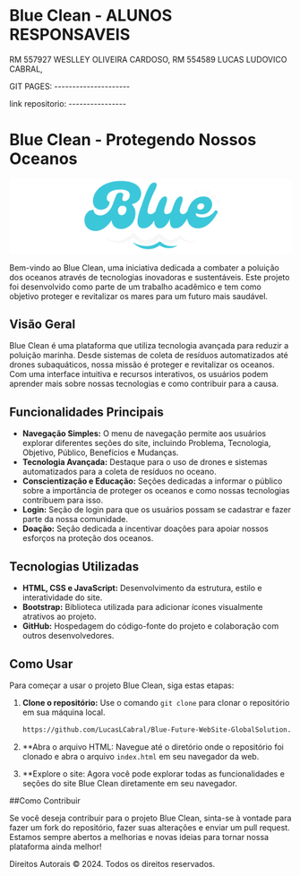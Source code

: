 # Blue Clean - ALUNOS RESPONSAVEIS

RM 557927 WESLLEY OLIVEIRA CARDOSO,
RM 554589 LUCAS LUDOVICO CABRAL,

GIT PAGES: ---------------------

link repositorio: ----------------

# Blue Clean - Protegendo Nossos Oceanos

![Logo Blue Clean](src/assets/blue.png)

Bem-vindo ao Blue Clean, uma iniciativa dedicada a combater a poluição dos oceanos através de tecnologias inovadoras e sustentáveis. Este projeto foi desenvolvido como parte de um trabalho acadêmico e tem como objetivo proteger e revitalizar os mares para um futuro mais saudável.

## Visão Geral

Blue Clean é uma plataforma que utiliza tecnologia avançada para reduzir a poluição marinha. Desde sistemas de coleta de resíduos automatizados até drones subaquáticos, nossa missão é proteger e revitalizar os oceanos. Com uma interface intuitiva e recursos interativos, os usuários podem aprender mais sobre nossas tecnologias e como contribuir para a causa.

## Funcionalidades Principais

- **Navegação Simples:** O menu de navegação permite aos usuários explorar diferentes seções do site, incluindo Problema, Tecnologia, Objetivo, Público, Benefícios e Mudanças.
- **Tecnologia Avançada:** Destaque para o uso de drones e sistemas automatizados para a coleta de resíduos no oceano.
- **Conscientização e Educação:** Seções dedicadas a informar o público sobre a importância de proteger os oceanos e como nossas tecnologias contribuem para isso.
- **Login:** Seção de login para que os usuários possam se cadastrar e fazer parte da nossa comunidade.
- **Doação:** Seção dedicada a incentivar doações para apoiar nossos esforços na proteção dos oceanos.

## Tecnologias Utilizadas

- **HTML, CSS e JavaScript:** Desenvolvimento da estrutura, estilo e interatividade do site.
- **Bootstrap:** Biblioteca utilizada para adicionar ícones visualmente atrativos ao projeto.
- **GitHub:** Hospedagem do código-fonte do projeto e colaboração com outros desenvolvedores.

## Como Usar

Para começar a usar o projeto Blue Clean, siga estas etapas:

1. **Clone o repositório:** Use o comando `git clone` para clonar o repositório em sua máquina local.
   ```bash
   https://github.com/LucasLCabral/Blue-Future-WebSite-GlobalSolution.git
   
2. **Abra o arquivo HTML: Navegue até o diretório onde o repositório foi clonado e abra o arquivo `index.html` em seu navegador da web.

3. **Explore o site: Agora você pode explorar todas as funcionalidades e seções do site Blue Clean diretamente em seu navegador.

##Como Contribuir

Se você deseja contribuir para o projeto Blue Clean, sinta-se à vontade para fazer um fork do repositório, fazer suas alterações e enviar um pull request. Estamos sempre abertos a melhorias e novas ideias para tornar nossa plataforma ainda melhor!

Direitos Autorais
© 2024. Todos os direitos reservados.
